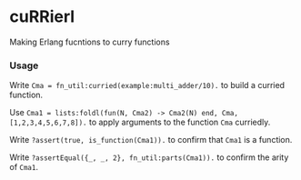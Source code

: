 # cuRRierl
Making Erlang fucntions to curry functions

### Usage
Write `Cma = fn_util:curried(example:multi_adder/10).` to build a curried function.

Use `Cma1 = lists:foldl(fun(N, Cma2) -> Cma2(N) end, Cma, [1,2,3,4,5,6,7,8]).` to apply arguments to the function `Cma` curriedly.

Write `?assert(true, is_function(Cma1)).` to confirm that `Cma1` is a function.

Write `?assertEqual({_, _, 2}, fn_util:parts(Cma1)).` to confirm the arity of `Cma1`.
